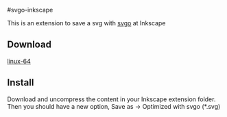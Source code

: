 #svgo-inkscape

This is an extension to save a svg with [svgo](https://github.com/svg/svgo) at Inkscape

## Download

[linux-64](https://github.com/juanfran/svgo-inkscape/releases/download/v0.1.0/linux-64.tar.gz)

## Install

Download and uncompress the content in your Inkscape extension folder. Then you should have a new option, Save as -> Optimized with svgo (*.svg)